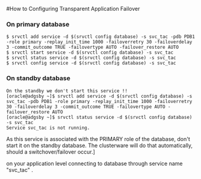 #How to Configuring Transparent Application Failover

### On primary database 
```
$ srvctl add service -d $(srvctl config database) -s svc_tac -pdb PDB1 -role primary -replay_init_time 1000 -failoverretry 30 -failoverdelay 3 -commit_outcome TRUE -failovertype AUTO -failover_restore AUTO
$ srvctl start service -d $(srvctl config database) -s svc_tac
$ srvctl status service -d $(srvctl config database) -s svc_tac
$ srvctl config service -d $(srvctl config database) -s svc_tac
```
### On standby database
```
On the standby we don't start this service !!
[oracle@adgsby ~]$ srvctl add service -d $(srvctl config database) -s svc_tac -pdb PDB1 -role primary -replay_init_time 1000 -failoverretry 30 -failoverdelay 3 -commit_outcome TRUE -failovertype AUTO -failover_restore AUTO
[oracle@adgsby ~]$ srvctl status service -d $(srvctl config database) -s svc_tac
Service svc_tac is not running.
```


As this service is associated with the PRIMARY role of the database, don't start it on the standby database. The clusterware will do that automatically, should a switchover/failover occur.]

on your application level connecting to database through service name "svc_tac" .
